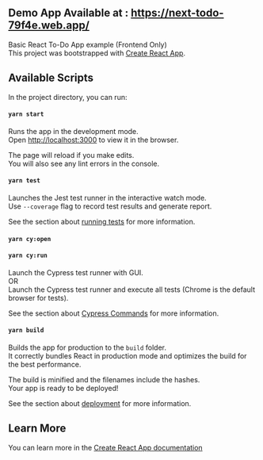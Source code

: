 ## Demo App Available at : https://next-todo-79f4e.web.app/

Basic React To-Do App example (Frontend Only)<br />
This project was bootstrapped with [Create React App](https://github.com/facebook/create-react-app).

## Available Scripts

In the project directory, you can run:

#### `yarn start`

Runs the app in the development mode.<br />
Open [http://localhost:3000](http://localhost:3000) to view it in the browser.

The page will reload if you make edits.<br />
You will also see any lint errors in the console.

#### `yarn test`

Launches the Jest test runner in the interactive watch mode.<br/>
Use `--coverage` flag to record test results and generate report.<br />

See the section about [running tests](https://facebook.github.io/create-react-app/docs/running-tests) for more information.

#### `yarn cy:open`

#### `yarn cy:run`
Launch the Cypress test runner with GUI. <br />
OR  
Launch the Cypress test runner and execute all tests (Chrome is the default browser for tests).<br />

See the section about [Cypress Commands](https://docs.cypress.io/guides/guides/command-line.html#Commands) for more information.

#### `yarn build`

Builds the app for production to the `build` folder.<br />
It correctly bundles React in production mode and optimizes the build for the best performance.

The build is minified and the filenames include the hashes.<br />
Your app is ready to be deployed!

See the section about [deployment](https://facebook.github.io/create-react-app/docs/deployment) for more information.

## Learn More

You can learn more in the [Create React App documentation](https://facebook.github.io/create-react-app/docs/getting-started)
